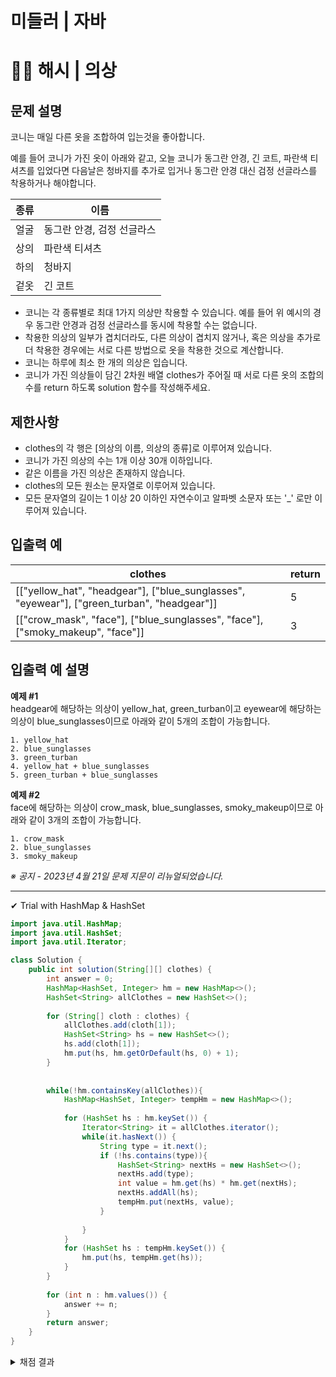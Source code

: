 # 미들러 | 자바
# 👔👞 해시 | 의상 

## 문제 설명
코니는 매일 다른 옷을 조합하여 입는것을 좋아합니다.

예를 들어 코니가 가진 옷이 아래와 같고, 오늘 코니가 동그란 안경, 긴 코트, 파란색 티셔츠를 입었다면 다음날은 청바지를 추가로 입거나 동그란 안경 대신 검정 선글라스를 착용하거나 해야합니다.

| **종류** | **이름**                   |
|----------|----------------------------|
| 얼굴     | 동그란 안경, 검정 선글라스 |
| 상의     | 파란색 티셔츠              |
| 하의     | 청바지                     |
| 겉옷     | 긴 코트                    |


- 코니는 각 종류별로 최대 1가지 의상만 착용할 수 있습니다. 예를 들어 위 예시의 경우 동그란 안경과 검정 선글라스를 동시에 착용할 수는 없습니다.
- 착용한 의상의 일부가 겹치더라도, 다른 의상이 겹치지 않거나, 혹은 의상을 추가로 더 착용한 경우에는 서로 다른 방법으로 옷을 착용한 것으로 계산합니다.
- 코니는 하루에 최소 한 개의 의상은 입습니다.
- 코니가 가진 의상들이 담긴 2차원 배열 clothes가 주어질 때 서로 다른 옷의 조합의 수를 return 하도록 solution 함수를 작성해주세요.

## 제한사항
- clothes의 각 행은 [의상의 이름, 의상의 종류]로 이루어져 있습니다.
- 코니가 가진 의상의 수는 1개 이상 30개 이하입니다.
- 같은 이름을 가진 의상은 존재하지 않습니다.
- clothes의 모든 원소는 문자열로 이루어져 있습니다.
- 모든 문자열의 길이는 1 이상 20 이하인 자연수이고 알파벳 소문자 또는 '_' 로만 이루어져 있습니다.

## 입출력 예
| **clothes**                                                                                | **return** |
|--------------------------------------------------------------------------------------------|------------|
| [["yellow_hat", "headgear"], ["blue_sunglasses", "eyewear"], ["green_turban", "headgear"]] | 5          |
| [["crow_mask", "face"], ["blue_sunglasses", "face"], ["smoky_makeup", "face"]]             | 3          |

## 입출력 예 설명
**예제 #1**  
headgear에 해당하는 의상이 yellow_hat, green_turban이고 eyewear에 해당하는 의상이 blue_sunglasses이므로 아래와 같이 5개의 조합이 가능합니다.
```
1. yellow_hat
2. blue_sunglasses
3. green_turban
4. yellow_hat + blue_sunglasses
5. green_turban + blue_sunglasses
```
**예제 #2**  
face에 해당하는 의상이 crow_mask, blue_sunglasses, smoky_makeup이므로 아래와 같이 3개의 조합이 가능합니다.
```
1. crow_mask
2. blue_sunglasses
3. smoky_makeup
```
*※ 공지 - 2023년 4월 21일 문제 지문이 리뉴얼되었습니다.*

---

✔ Trial with HashMap & HashSet
```java
import java.util.HashMap;
import java.util.HashSet;
import java.util.Iterator;

class Solution {
    public int solution(String[][] clothes) {
        int answer = 0;
        HashMap<HashSet, Integer> hm = new HashMap<>();
        HashSet<String> allClothes = new HashSet<>();
        
        for (String[] cloth : clothes) {
            allClothes.add(cloth[1]);
            HashSet<String> hs = new HashSet<>();
            hs.add(cloth[1]);
            hm.put(hs, hm.getOrDefault(hs, 0) + 1);
        }
        
        
        while(!hm.containsKey(allClothes)){
            HashMap<HashSet, Integer> tempHm = new HashMap<>();
            
            for (HashSet hs : hm.keySet()) {
                Iterator<String> it = allClothes.iterator();
                while(it.hasNext()) {
                    String type = it.next();
                    if (!hs.contains(type)){
                        HashSet<String> nextHs = new HashSet<>();
                        nextHs.add(type);
                        int value = hm.get(hs) * hm.get(nextHs);
                        nextHs.addAll(hs);
                        tempHm.put(nextHs, value);
                    }
                    
                }
            }
            for (HashSet hs : tempHm.keySet()) {
                hm.put(hs, tempHm.get(hs));
            }
        }
        
        for (int n : hm.values()) {
            answer += n;
        }
        return answer;
    }
}
```
<details>
  <summary>채점 결과</summary>

  ![채점 결과](https://github.com/MinjuKang727/I_am_Super_Junior/assets/108849480/0edd79b7-b87d-458f-9114-558e5053a770)

</details>
